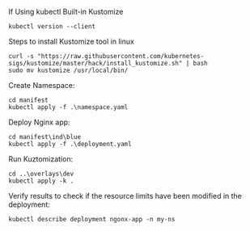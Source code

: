 
If Using kubectl Built-in Kustomize
```
kubectl version --client
```
Steps to install Kustomize tool in linux
```
curl -s "https://raw.githubusercontent.com/kubernetes-sigs/kustomize/master/hack/install_kustomize.sh" | bash
sudo mv kustomize /usr/local/bin/
```

Create Namespace:
```
cd manifest
kubectl apply -f .\namespace.yaml
```

Deploy Nginx app:
```
cd manifest\ind\blue
kubectl apply -f .\deployment.yaml
```

Run Kuztomization: 
```
cd ..\overlays\dev
kubectl apply -k .
```

Verify results to check if the resource limits have been modified in the deployment:
```
kubectl describe deployment ngonx-app -n my-ns
```

